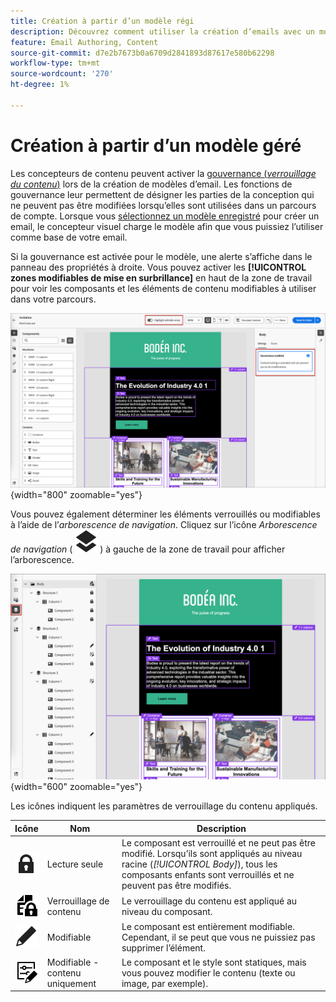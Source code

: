 ```yaml
---
title: Création à partir d’un modèle régi
description: Découvrez comment utiliser la création d’emails avec un modèle gouverné qui contient des composants de contenu verrouillé.
feature: Email Authoring, Content
source-git-commit: d7e2b7673b0a6709d2841893d87617e580b62298
workflow-type: tm+mt
source-wordcount: '270'
ht-degree: 1%

---
```


# Création à partir d’un modèle géré

Les concepteurs de contenu peuvent activer la [gouvernance (_verrouillage du contenu_)](./template-content-governance.md) lors de la création de modèles d’email. Les fonctions de gouvernance leur permettent de désigner les parties de la conception qui ne peuvent pas être modifiées lorsqu’elles sont utilisées dans un parcours de compte. Lorsque vous [sélectionnez un modèle enregistré](./email-authoring.md#select-a-template) pour créer un email, le concepteur visuel charge le modèle afin que vous puissiez l’utiliser comme base de votre email.

Si la gouvernance est activée pour le modèle, une alerte s’affiche dans le panneau des propriétés à droite. Vous pouvez activer les **[!UICONTROL zones modifiables de mise en surbrillance]** en haut de la zone de travail pour voir les composants et les éléments de contenu modifiables à utiliser dans votre parcours.

![ Afficher les zones modifiables dans un modèle régi](./assets/email-designer-governed-highlight.png){width="800" zoomable="yes"}

Vous pouvez également déterminer les éléments verrouillés ou modifiables à l’aide de l’_arborescence de navigation_. Cliquez sur l’icône _Arborescence de navigation_ ( ![Icône Lien](../assets/do-not-localize/icon-navigation-tree.svg) ) à gauche de la zone de travail pour afficher l’arborescence.

![ Afficher les zones modifiables dans un modèle régi](./assets/email-designer-governed-tree.png){width="600" zoomable="yes"}

Les icônes indiquent les paramètres de verrouillage du contenu appliqués.

| Icône | Nom | Description |
|------|------|-------------|
| ![Icône Lecture seule](../assets/do-not-localize/icon-tree-lock.svg) | Lecture seule | Le composant est verrouillé et ne peut pas être modifié. Lorsqu’ils sont appliqués au niveau racine (_[!UICONTROL Body]_), tous les composants enfants sont verrouillés et ne peuvent pas être modifiés. |
| ![Icône de modification du contenu](../assets/do-not-localize/icon-tree-content-lock.svg) | Verrouillage de contenu | Le verrouillage du contenu est appliqué au niveau du composant. |
| ![Icône modifiable](../assets/do-not-localize/icon-edit.svg) | Modifiable | Le composant est entièrement modifiable. Cependant, il se peut que vous ne puissiez pas supprimer l’élément. |
| ![Icône de modification du contenu](../assets/do-not-localize/icon-tree-edit-text.svg) | Modifiable - contenu uniquement | Le composant et le style sont statiques, mais vous pouvez modifier le contenu (texte ou image, par exemple). |
